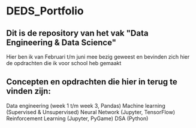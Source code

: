 # DEDS_Portfolio

## Dit is de repository van het vak "Data Engineering & Data Science"

Hier ben ik van Februari t/m juni mee bezig geweest en bevinden zich hier de opdrachten die ik voor school heb gemaakt

## Concepten en opdrachten die hier in terug te vinden zijn:
Data engineering (week 1 t/m week 3, Pandas)
Machine learning (Supervised & Unsupervised)
Neural Network (Jupyter, TensorFlow)
Reinforcement Learning (Jupyter, PyGame)
DSA (Python)

